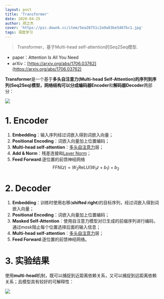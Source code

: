 ```yaml
---
layout: post
title: 'Transformer'
date: 2020-04-25
author: 郑之杰
cover: 'https://pic.downk.cc/item/5ea28751c2a9a83be5467bc1.jpg'
tags: 深度学习
---
```


> Transformer，基于Multi-head self-attention的Seq2Seq模型.

- paper：Attention Is All You Need
- arXiv：[https://arxiv.org/abs/1706.03762](https://arxiv.org/abs/1706.03762)

**Transformer**是一个基于**多头自注意力(Multi-head Self-Attention)**的**序列到序列(Seq2Seq)**模型，网络结构可以分成**编码器Encoder**和**解码器Decoder**两部分：

![](https://pic.imgdb.cn/item/60ebe1f55132923bf8acdd67.jpg)

# 1. Encoder
1. **Embedding**：输入序列经过词嵌入得到词嵌入向量；
2. **Positional Encoding**：词嵌入向量加上位置编码；
3. **Multi-head self-attention**：[多头自注意力](https://0809zheng.github.io/2020/04/24/self-attention.html#3-multi-head-self-attention)层；
4. **Add & Norm**：残差连接和[Layer Norm](https://0809zheng.github.io/2020/03/04/normalization.html#9-layer-normalization)；
5. **Feed Forward**:逐位置的前馈神经网络$$\text{FFN}(z)=W_2 \text{ReLU}(W_1z+b_1)+b_2$$


# 2. Decoder
1. **Embedding**：训练时使用右移(**shifted right**)的目标序列，经过词嵌入得到词嵌入向量；
2. **Positional Encoding**：词嵌入向量加上位置编码；
3. **Masked Self-Attention**：使用自注意力模型对已生成的前缀序列进行编码，通过$mask$阻止每个位置选择后面的输入信息；
4. **Multi-head self-attention**：[多头自注意力](https://0809zheng.github.io/2020/04/24/self-attention.html#4-multi-head-self-attention)层；
5. **Feed Forward**:逐位置的前馈神经网络。


# 3. 实验结果
使用**multi-head**机制，既可以捕捉到近距离依赖关系，又可以捕捉到远距离依赖关系；且模型具有较好的可解释性：

![](https://pic.downk.cc/item/5ea2a8e3c2a9a83be570cfb4.jpg)

